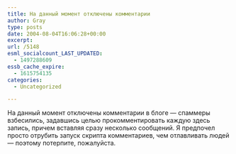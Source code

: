 ```yaml
---
title: На данный момент отключены комментарии
author: Gray
type: posts
date: 2004-08-04T16:06:28+00:00
excerpt:
url: /5148
esml_socialcount_LAST_UPDATED:
  - 1497288609
essb_cache_expire:
  - 1615754135
categories:
  - Uncategorized

---
```








На данный момент отключены комментарии в блоге &#8212; спаммеры взбесились, задавшись целью прокомментировать каждую здесь запись, причем вставляя сразу несколько сообщений. Я предпочел просто отрубить запуск скрипта комментариев, чем отлавливать людей &#8212; поэтому потерпите, пожалуйста.